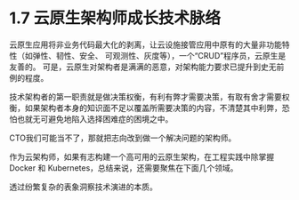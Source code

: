 # 1.7 云原生架构师成长技术脉络

云原生应用将非业务代码最大化的剥离，让云设施接管应用中原有的大量非功能特性（如弹性、韧性、安全、 可观测性、灰度等），一个“CRUD”程序员，云原生是友善的。
可是，云原生对架构者是满满的恶意，对架构能力要求已提升到史无前例的程度。

技术架构者的第一职责就是做决策权衡，有利有弊才需要决策，有取有舍才需要权衡，如果架构者本身的知识面不足以覆盖所需要决策的内容，不清楚其中利弊，恐怕也就无可避免地陷入选择困难症的困境之中。

CTO我们可能当不了，那就把志向改到做一个解决问题的架构师。

作为云架构师，如果有志构建一个高可用的云原生架构，在工程实践中除掌握 Docker 和 Kubernetes，总结来说，还需要聚焦在下面几个领域。


透过纷繁复杂的表象洞察技术演进的本质。